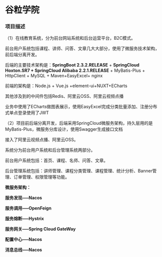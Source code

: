 # 谷粒学院
### 项目描述

（1）在线教育系统，分为前台网站系统和后台运营平台，B2C模式。

前台用户系统包括课程、讲师、问答、文章几大大部分，使用了微服务技术架构，前后端分离开发。

后端的主要技术架构是：**SpringBoot 2.3.2.RELEASE** + **SpringCloud Hoxton.SR7 + SpringCloud Alibaba 2.2.1.RELEASE** + MyBatis-Plus + HttpClient + MySQL + Maven+EasyExcel+ nginx

前端的架构是：Node.js + Vue.js +element-ui+NUXT+ECharts

其他涉及到的中间件包括Redis、阿里云OSS、阿里云视频点播

业务中使用了ECharts做图表展示，使用EasyExcel完成分类批量添加、注册分布式单点登录使用了JWT

（2）项目前后端分离开发，后端采用SpringCloud微服务架构，持久层用的是MyBatis-Plus，微服务分库设计，使用Swagger生成接口文档

接入了阿里云视频点播、阿里云OSS。

系统分为前台用户系统和后台管理系统两部分。

前台用户系统包括：首页、课程、名师、问答、文章。

后台管理系统包括：讲师管理、课程分类管理、课程管理、统计分析、Banner管理、订单管理、权限管理等功能。

**微服务架构：**

**服务发现—–Nacos**

**服务调用—–OpenFeign**

**服务熔断—–Hystrix**

**服务网关—–Spring Cloud GateWay**

**配置中心—–Nacos**

**消息总线—–Nacos**
